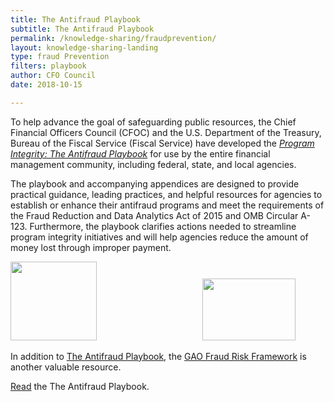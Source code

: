 ```yaml
---
title: The Antifraud Playbook
subtitle: The Antifraud Playbook
permalink: /knowledge-sharing/fraudprevention/
layout: knowledge-sharing-landing
type: fraud Prevention
filters: playbook
author: CFO Council
date: 2018-10-15

---
```



<div class="entry-content">
			<p>To help advance the goal of safeguarding public resources, the Chief Financial Officers Council (CFOC) and the U.S. Department of the Treasury, Bureau of the Fiscal Service (Fiscal Service) have developed the&nbsp;<a href="{{ site.baseurl }}/wp-content/uploads/2018/10/Interactive-Treasury-Playbook.pdf"><em>Program Integrity: The Antifraud Playbook</em></a>&nbsp;for use by the entire financial management community, including federal, state, and local agencies.</p>

<p>The playbook and accompanying appendices are designed to provide practical guidance, leading practices, and helpful resources for agencies to establish or enhance their antifraud programs and meet the requirements of the Fraud Reduction and Data Analytics Act of 2015<em>&nbsp;</em>and OMB Circular A-123. Furthermore, the playbook clarifies actions needed to streamline program integrity initiatives and will help agencies reduce the amount of money lost through improper payment.</p>

<p><a href="#" rel="attachment wp-att-4576"><img class="alignnone wp-image-4576" src="{{ site.baseurl }}/wp-content/uploads/2018/10/Fiscal-Service-Vertical-Color-Treasury-1-300x274.jpg" alt="" width="138" height="126" srcset="{{ site.baseurl }}/wp-content/uploads/2018/10/Fiscal-Service-Vertical-Color-Treasury-1-300x274.jpg 300w, {{ site.baseurl }}/wp-content/uploads/2018/10/Fiscal-Service-Vertical-Color-Treasury-1.jpg 529w" sizes="(max-width: 138px) 100vw, 138px"></a>&nbsp; &nbsp; &nbsp; &nbsp; &nbsp; &nbsp; &nbsp; &nbsp; &nbsp; &nbsp; &nbsp; &nbsp; &nbsp; &nbsp; &nbsp; &nbsp; &nbsp; &nbsp; &nbsp; &nbsp; &nbsp; &nbsp;<a href="#" rel="attachment wp-att-4575"><img class="alignnone wp-image-4575" src="{{ site.baseurl }}/wp-content/uploads/2018/10/image-300x200.png" alt="" width="149" height="99" srcset="{{ site.baseurl }}/wp-content/uploads/2018/10/image-300x200.png 300w, {{ site.baseurl }}/wp-content/uploads/2018/10/image.png 484w" sizes="(max-width: 149px) 100vw, 149px"></a></p>
<p>In addition to <a href="{{ site.baseurl }}/wp-content/uploads/2018/10/Interactive-Treasury-Playbook.pdf">The Antifraud Playbook</a>, the <a href="https://www.gao.gov/products/GAO-15-593SP">GAO&nbsp;Fraud Risk Framework</a> is another valuable resource.</p>
<p><a href="{{ site.baseurl }}/wp-content/uploads/2018/10/Interactive-Treasury-Playbook.pdf">Read</a> the The Antifraud Playbook.</p>
		</div>
